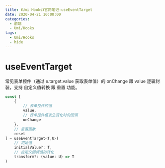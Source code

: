 ```yaml
---
title: 《Umi Hooks》官网笔记-useEventTarget
date: 2020-04-21 10:00:00
categories:
  - 前端
  - Umi/Hooks
tags:
  - Umi/Hooks
  - hide
---
```

# useEventTarget

常见表单控件（通过 e.target.value 获取表单值）的 onChange 跟 value 逻辑封装，支持 自定义值转换 跟 重置 功能。

```js
const [
    {
        // 表单控件的值
        value,
        // 表单控件值发生变化时的回调
        onChange
    },
    // 重置函数
    reset
] = useEventTarget<T,U>(
    // 初始值
    initialValue?: T, 
    // 自定义回调值的转化
    transform?: (value: U) => T
)
```


